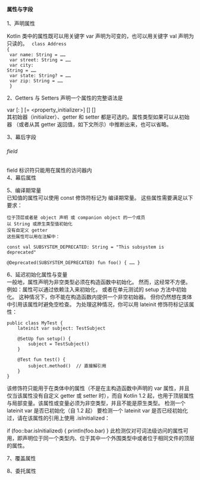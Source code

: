 <h4>属性与字段</h4>


1、声明属性<br><p>
  Kotlin 类中的属性既可以用关键字 var 声明为可变的，也可以用关键字 val 声明为只读的。
  <code>
  class Address {<br>
            var name: String = ……<br>
            var street: String = ……<br>
            var city: String = ……<br>
            var state: String? = ……<br>
            var zip: String = ……<br>
   }
   </code>
   </p>
2、Getters 与 Setters
  声明一个属性的完整语法是
  
  var <propertyName>[: <PropertyType>] [= <property_initializer>]
      [<getter>]
      [<setter>]<br>
  其初始器（initializer）、getter 和 setter 都是可选的。属性类型如果可以从初始器 （或者从其 getter 返回值，如下文所示）中推断出来，也可以省略。
  
3、幕后字段
    <br>
    <h6>field  </h6>field 标识符只能用在属性的访问器内<br>
4、幕后属性
    <br>
    
5、编译期常量<br>
    已知值的属性可以使用 const 修饰符标记为 编译期常量。 这些属性需要满足以下要求：
    
    位于顶层或者是 object 声明 或 companion object 的一个成员
    以 String 或原生类型值初始化
    没有自定义 getter
    这些属性可以用在注解中：
    
    const val SUBSYSTEM_DEPRECATED: String = "This subsystem is deprecated"
    ​
    @Deprecated(SUBSYSTEM_DEPRECATED) fun foo() { …… }
6、延迟初始化属性与变量<br>
    一般地，属性声明为非空类型必须在构造函数中初始化。 然而，这经常不方便。例如：属性可以通过依赖注入来初始化， 或者在单元测试的 setup 方法中初始化。 这种情况下，你不能在构造函数内提供一个非空初始器。 但你仍然想在类体中引用该属性时避免空检查。
    为处理这种情况，你可以用 lateinit 修饰符标记该属性：
    
    public class MyTest {
        lateinit var subject: TestSubject
    ​
        @SetUp fun setup() {
            subject = TestSubject()
        }
    ​
        @Test fun test() {
            subject.method()  // 直接解引用
        }
    }
    
该修饰符只能用于在类体中的属性（不是在主构造函数中声明的 var 属性，并且仅当该属性没有自定义 getter 或 setter 时），而自 Kotlin 1.2 起，也用于顶层属性与局部变量。该属性或变量必须为非空类型，并且不能是原生类型。
检测一个 lateinit var 是否已初始化（自 1.2 起）
要检测一个 lateinit var 是否已经初始化过，请在该属性的引用上使用 .isInitialized：

if (foo::bar.isInitialized) {
    println(foo.bar)
}
此检测仅对可词法级访问的属性可用，即声明位于同一个类型内、位于其中一个外围类型中或者位于相同文件的顶层的属性。

7、覆盖属性
<br>

8、委托属性
<br>